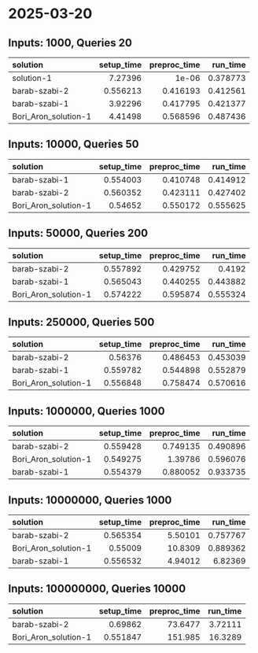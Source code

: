 # 2025-03-20

## Inputs: 1000, Queries 20

| solution             |   setup_time |   preproc_time |   run_time |
|:---------------------|-------------:|---------------:|-----------:|
| solution-1           |     7.27396  |       1e-06    |   0.378773 |
| barab-szabi-2        |     0.556213 |       0.416193 |   0.412561 |
| barab-szabi-1        |     3.92296  |       0.417795 |   0.421377 |
| Bori_Aron_solution-1 |     4.41498  |       0.568596 |   0.487436 |

## Inputs: 10000, Queries 50

| solution             |   setup_time |   preproc_time |   run_time |
|:---------------------|-------------:|---------------:|-----------:|
| barab-szabi-1        |     0.554003 |       0.410748 |   0.414912 |
| barab-szabi-2        |     0.560352 |       0.423111 |   0.427402 |
| Bori_Aron_solution-1 |     0.54652  |       0.550172 |   0.555625 |

## Inputs: 50000, Queries 200

| solution             |   setup_time |   preproc_time |   run_time |
|:---------------------|-------------:|---------------:|-----------:|
| barab-szabi-2        |     0.557892 |       0.429752 |   0.4192   |
| barab-szabi-1        |     0.565043 |       0.440255 |   0.443882 |
| Bori_Aron_solution-1 |     0.574222 |       0.595874 |   0.555324 |

## Inputs: 250000, Queries 500

| solution             |   setup_time |   preproc_time |   run_time |
|:---------------------|-------------:|---------------:|-----------:|
| barab-szabi-2        |     0.56376  |       0.486453 |   0.453039 |
| barab-szabi-1        |     0.559782 |       0.544898 |   0.552879 |
| Bori_Aron_solution-1 |     0.556848 |       0.758474 |   0.570616 |

## Inputs: 1000000, Queries 1000

| solution             |   setup_time |   preproc_time |   run_time |
|:---------------------|-------------:|---------------:|-----------:|
| barab-szabi-2        |     0.559428 |       0.749135 |   0.490896 |
| Bori_Aron_solution-1 |     0.549275 |       1.39786  |   0.596076 |
| barab-szabi-1        |     0.554379 |       0.880052 |   0.933735 |

## Inputs: 10000000, Queries 1000

| solution             |   setup_time |   preproc_time |   run_time |
|:---------------------|-------------:|---------------:|-----------:|
| barab-szabi-2        |     0.565354 |        5.50101 |   0.757767 |
| Bori_Aron_solution-1 |     0.55009  |       10.8309  |   0.889362 |
| barab-szabi-1        |     0.556532 |        4.94012 |   6.82369  |

## Inputs: 100000000, Queries 10000

| solution             |   setup_time |   preproc_time |   run_time |
|:---------------------|-------------:|---------------:|-----------:|
| barab-szabi-2        |     0.69862  |        73.6477 |    3.72111 |
| Bori_Aron_solution-1 |     0.551847 |       151.985  |   16.3289  |